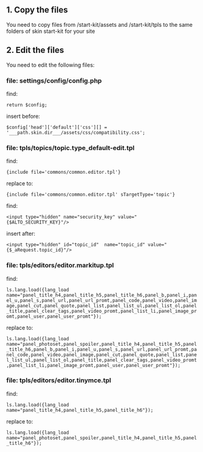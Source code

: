 ## 1. Copy the files
You need to copy files from /start-kit/assets and /start-kit/tpls to the same folders of skin start-kit for your site

## 2. Edit the files
You need to edit the following files:

### file: settings/config/config.php
find:

`return $config;`

insert before:

`$config['head']['default']['css'][] = '___path.skin.dir___/assets/css/compatibility.css';`

### file: tpls/topics/topic.type_default-edit.tpl
find:

`{include file='commons/common.editor.tpl'}`

replace to:

`{include file='commons/common.editor.tpl' sTargetType='topic'}`

find:

`<input type="hidden" name="security_key" value="{$ALTO_SECURITY_KEY}"/>`

insert after:

`<input type="hidden" id="topic_id"  name="topic_id" value="{$_aRequest.topic_id}"/>`

### file: tpls/editors/editor.markitup.tpl

find:

`ls.lang.load({lang_load name="panel_title_h4,panel_title_h5,panel_title_h6,panel_b,panel_i,panel_u,panel_s,panel_url,panel_url_promt,panel_code,panel_video,panel_image,panel_cut,panel_quote,panel_list,panel_list_ul,panel_list_ol,panel_title,panel_clear_tags,panel_video_promt,panel_list_li,panel_image_promt,panel_user,panel_user_promt"});`

replace to:

`ls.lang.load({lang_load name="panel_photoset,panel_spoiler,panel_title_h4,panel_title_h5,panel_title_h6,panel_b,panel_i,panel_u,panel_s,panel_url,panel_url_promt,panel_code,panel_video,panel_image,panel_cut,panel_quote,panel_list,panel_list_ul,panel_list_ol,panel_title,panel_clear_tags,panel_video_promt,panel_list_li,panel_image_promt,panel_user,panel_user_promt"});`

### file: tpls/editors/editor.tinymce.tpl

find:

`ls.lang.load({lang_load name="panel_title_h4,panel_title_h5,panel_title_h6"});`

replace to:

`ls.lang.load({lang_load name="panel_photoset,panel_spoiler,panel_title_h4,panel_title_h5,panel_title_h6"});`
